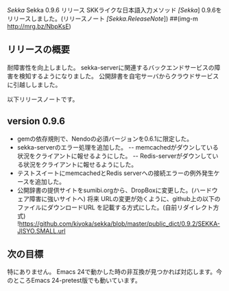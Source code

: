 *Sekka* Sekka 0.9.6 リリース
SKKライクな日本語入力メソッド *[Sekka*] 0.9.6をリリースしました。(リリースノート *[Sekka.ReleaseNote*])
 ##(img-m http://mrg.bz/NbpKsE)

## リリースの概要
耐障害性を向上しました。
sekka-serverに関連するバックエンドサービスの障害を検知するようになりました。
公開辞書を自宅サーバからクラウドサービスに引越ししました。

以下リリースノートです。
## version 0.9.6
- gemの依存規則で、Nendoの必須バージョンを0.6.1に限定した。
- sekka-serverのエラー処理を追加した。
-- memcachedがダウンしている状況をクライアントに報せるようにした。
-- Redis-serverがダウンしている状況をクライアントに報せるようにした。
- テストスイートにmemcachedとRedis serverへの接続エラーの例外発生ケースを追加した。
- 公開辞書の提供サイトをsumibi.orgから、DropBoxに変更した。(ハードウェア障害に強いサイトへ)
 将来 URLの変更が効くように、github上の以下のファイルにダウンロードURL
 を記載する方式にした。(自前リダイレクト方式)
!https://github.com/kiyoka/sekka/blob/master/public_dict/0.9.2/SEKKA-JISYO.SMALL.url

## 次の目標
特にありません。
Emacs 24で動かした時の非互換が見つかれば対応します。今のところEmacs 24-pretest版でも動いています。
